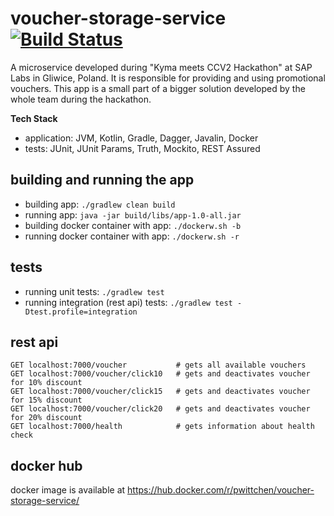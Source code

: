 # voucher-storage-service [![Build Status](https://travis-ci.org/pwittchen/voucher-storage-service.svg?branch=master)](https://travis-ci.org/pwittchen/voucher-storage-service)
A microservice developed during "Kyma meets CCV2 Hackathon" at SAP Labs in Gliwice, Poland. It is responsible for providing and using promotional vouchers. This app is a small part of a bigger solution developed by the whole team during the hackathon.

**Tech Stack**
- application: JVM, Kotlin, Gradle, Dagger, Javalin, Docker
- tests: JUnit, JUnit Params, Truth, Mockito, REST Assured

## building and running the app

- building app: `./gradlew clean build`
- running app: `java -jar build/libs/app-1.0-all.jar`
- building docker container with app: `./dockerw.sh -b`
- running docker container with app: `./dockerw.sh -r`

## tests

- running unit tests: `./gradlew test`
- running integration (rest api) tests: `./gradlew test -Dtest.profile=integration`

## rest api

```
GET localhost:7000/voucher           # gets all available vouchers
GET localhost:7000/voucher/click10   # gets and deactivates voucher for 10% discount
GET localhost:7000/voucher/click15   # gets and deactivates voucher for 15% discount
GET localhost:7000/voucher/click20   # gets and deactivates voucher for 20% discount
GET localhost:7000/health            # gets information about health check
```

## docker hub

docker image is available at https://hub.docker.com/r/pwittchen/voucher-storage-service/
